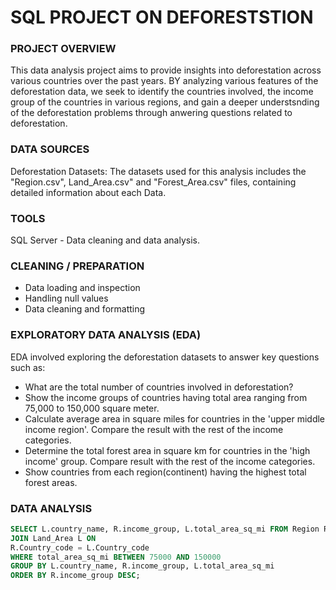 # SQL PROJECT ON DEFORESTSTION

### PROJECT OVERVIEW

This data analysis project aims to provide insights into deforestation across various countries over the past years. BY analyzing various features of the deforestation data, we seek to identify the countries involved, the income group of the countries in various regions, and gain a deeper understsnding of the deforestation problems through anwering questions related to deforestation.

### DATA SOURCES

Deforestation Datasets: The datasets used for this analysis includes the "Region.csv", Land_Area.csv" and "Forest_Area.csv" files, containing detailed information about each Data.

### TOOLS

SQL Server - Data cleaning and data analysis.

### CLEANING / PREPARATION

- Data loading and inspection
- Handling null values
- Data cleaning and formatting

### EXPLORATORY DATA ANALYSIS (EDA)

EDA involved exploring the deforestation datasets to answer key questions such as:
- What are the total number of countries involved in deforestation? 
- Show the income groups of countries having total area ranging from 75,000 to 150,000 square meter.
- Calculate average area in square miles for countries in the 'upper middle income region'. Compare the result with the rest of the income categories.
- Determine the total forest area in square km for countries in the 'high income' group. Compare result with the rest of the income categories.
- Show countries from each region(continent) having the highest total forest areas. 

### DATA ANALYSIS

~~~SQL
SELECT L.country_name, R.income_group, L.total_area_sq_mi FROM Region R
JOIN Land_Area L ON 
R.Country_code = L.Country_code
WHERE total_area_sq_mi BETWEEN 75000 AND 150000
GROUP BY L.country_name, R.income_group, L.total_area_sq_mi
ORDER BY R.income_group DESC;
~~~

